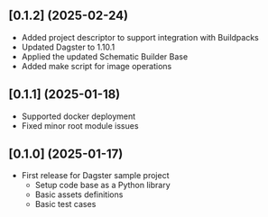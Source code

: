 ## [0.1.2] (2025-02-24)

  * Added project descriptor to support integration with Buildpacks
  * Updated Dagster to 1.10.1
  * Applied the updated Schematic Builder Base
  * Added make script for image operations

## [0.1.1] (2025-01-18)

  * Supported docker deployment
  * Fixed minor root module issues

## [0.1.0] (2025-01-17)

  * First release for Dagster sample project
    * Setup code base as a Python library
    * Basic assets definitions
    * Basic test cases
